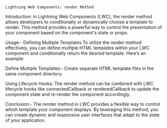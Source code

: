                                                                         Lightning Web Components: render Method

Introduction:
In Lightning Web Components (LWC), the render method allows developers to conditionally or dynamically choose a template to render. This method provides a powerful way to control the presentation of your component based on the component's state or props.

Usage:-
Defining Multiple Templates
To utilize the render method effectively, you can define multiple HTML templates within your LWC component and conditionally return the desired template. Here’s an example:

Define Multiple Templates:-
Create separate HTML template files in the same component directory.

Using Lifecycle Hooks:
The render method can be combined with LWC lifecycle hooks like connectedCallback or renderedCallback to update the component state and re-render the component accordingly.

Conclusion:-
The render method in LWC provides a flexible way to control which template your component displays. By leveraging this method, you can create dynamic and responsive user interfaces that adapt to the state of your application.
